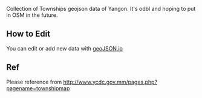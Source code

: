 Collection of Townships geojson data of Yangon. It's odbl and hoping to put in OSM in the future.

## How to Edit

You can edit or add new data with [geoJSON.io](http://geojson.io)

## Ref

Please reference from http://www.ycdc.gov.mm/pages.php?pagename=townshipmap